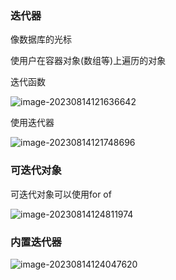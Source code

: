 ### 迭代器

像数据库的光标

使用户在容器对象(数组等)上遍历的对象

迭代函数

![image-20230814121636642](../../../assests/image-20230814121636642.png)

使用迭代器

![image-20230814121748696](../../../assests/image-20230814121748696.png)

### 可迭代对象

可迭代对象可以使用for of

![image-20230814124811974](../../../assests/image-20230814124811974.png)

### 内置迭代器

![image-20230814124047620](../../../assests/image-20230814124047620.png)